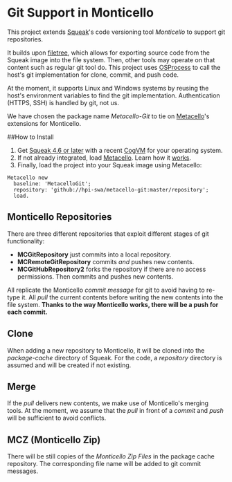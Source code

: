 # Git Support in Monticello

This project extends [Squeak](http://www.squeak.org)'s code versioning tool *Monticello* to support git repositories.

It builds upon [filetree](https://github.com/dalehenrich/filetree), which allows for exporting source code from the Squeak image into the file system.
Then, other tools may operate on that content such as regular git tool do.
This project uses [OSProcess](http://www.squeaksource.com/OSProcess.html) to call the host's git implementation for clone, commit, and push code.

At the moment, it supports Linux and Windows systems by reusing the host's environment variables to find the git implementation.
Authentication (HTTPS, SSH) is handled by git, not us.

We have chosen the package name *Metacello-Git* to tie on [Metacello](https://github.com/dalehenrich/metacello-work)'s extensions for Monticello.

##How to Install

1. Get [Squeak 4.6 or later](http://www.squeak.org) with a recent [CogVM](http://www.mirandabanda.org/files/Cog/VM/) for your operating system.
2. If not already integrated, load [Metacello](https://github.com/dalehenrich/metacello-work). Learn how it [works](https://github.com/dalehenrich/metacello-work/blob/master/docs/MetacelloUserGuide.md).
3. Finally, load the project into your Squeak image using Metacello:

```Smalltalk
Metacello new
  baseline: 'MetacelloGit';
  repository: 'github://hpi-swa/metacello-git:master/repository';
  load.
```

## Monticello Repositories

There are three different repositories that exploit different stages of git functionality:

- **MCGitRepository** just commits into a local repository.
- **MCRemoteGitRepository** commits *and* pushes new contents.
- **MCGitHubRepository2** forks the repository if there are no access permissions. Then commits and pushes new contents.

All replicate the Monticello *commit message* for git to avoid having to re-type it.
All *pull* the current contents before writing the new contents into the file system.
**Thanks to the way Monticello works, there will be a push for each commit.**

## Clone

When adding a new repository to Monticello, it will be cloned into the *package-cache* directory of Squeak.
For the code, a *repository* directory is assumed and will be created if not existing.

## Merge

If the *pull* delivers new contents, we make use of Monticello's merging tools.
At the moment, we assume that the *pull* in front of a *commit* and *push* will be sufficient to avoid conflicts.

## MCZ (Monticello Zip)

There will be still copies of the *Monticello Zip Files* in the package cache repository.
The corresponding file name will be added to git commit messages.
